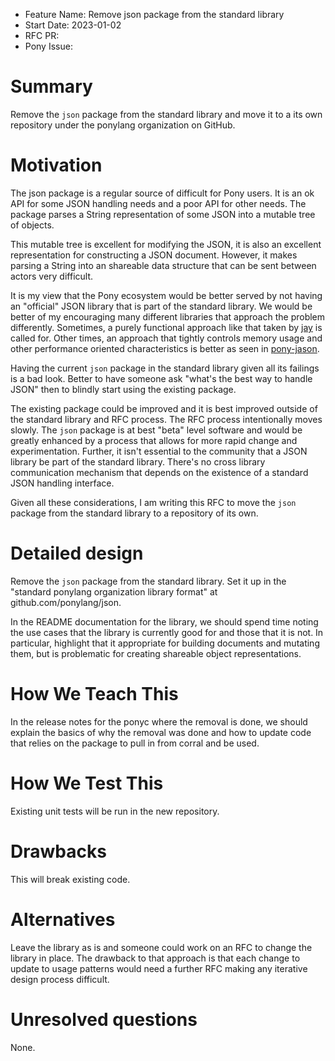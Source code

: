 - Feature Name: Remove json package from the standard library
- Start Date: 2023-01-02
- RFC PR:
- Pony Issue:

# Summary

Remove the `json` package from the standard library and move it to a its own repository under the ponylang organization on GitHub.

# Motivation

The json package is a regular source of difficult for Pony users. It is an ok API for some JSON handling needs and a poor API for other needs. The package
parses a String representation of some JSON into a mutable tree of objects.

This mutable tree is excellent for modifying the JSON, it is also an excellent representation for constructing a JSON document. However, it makes parsing a String into an shareable data structure that can be sent between actors very difficult.

It is my view that the Pony ecosystem would be better served by not having an "official" JSON library that is part of the standard library. We would be better of my encouraging many different libraries that approach the problem differently. Sometimes, a purely functional approach like that taken by [jay](https://github.com/niclash/jay/) is called for. Other times, an approach that tightly controls memory usage and other performance oriented characteristics is better as seen in [pony-jason](https://github.com/jemc/pony-jason).

Having the current `json` package in the standard library given all its failings is a bad look. Better to have someone ask "what's the best way to handle JSON" then to blindly start using the existing package.

The existing package could be improved and it is best improved outside of the standard library and RFC process. The RFC process intentionally moves slowly. The `json` package is at best "beta" level software and would be greatly enhanced by a process that allows for more rapid change and experimentation. Further, it isn't essential to the community that a JSON library be part of the standard library. There's no cross library communication mechanism that depends on the existence of a standard JSON handling interface.

Given all these considerations, I am writing this RFC to move the `json` package from the standard library to a repository of its own.

# Detailed design

Remove the `json` package from the standard library. Set it up in the "standard ponylang organization library format" at github.com/ponylang/json.

In the README documentation for the library, we should spend time noting the use cases that the library is currently good for and those that it is not. In particular, highlight that it appropriate for building documents and mutating them, but is problematic for creating shareable object representations.

# How We Teach This

In the release notes for the ponyc where the removal is done, we should explain the basics of why the removal was done and how to update code that relies on the package to pull in from corral and be used.

# How We Test This

Existing unit tests will be run in the new repository.

# Drawbacks

This will break existing code.

# Alternatives

Leave the library as is and someone could work on an RFC to change the library in place. The drawback to that approach is that each change to update to usage patterns would need a further RFC making any iterative design process difficult.

# Unresolved questions

None.
